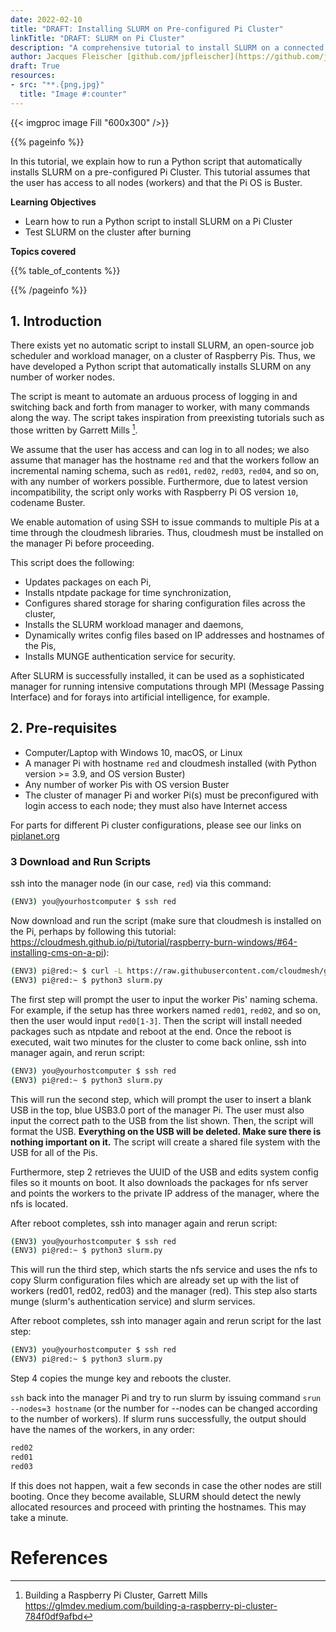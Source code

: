 ```yaml
---
date: 2022-02-10
title: "DRAFT: Installing SLURM on Pre-configured Pi Cluster"
linkTitle: "DRAFT: SLURM on Pi Cluster"
description: "A comprehensive tutorial to install SLURM on a connected Pi Cluster"
author: Jacques Fleischer [github.com/jpfleischer](https://github.com/jpfleischer), Gregor von Laszewski ([laszewski@gmail.com](mailto:laszewski@gmail.com)) [laszewski.github.io](https://laszewski.github.io)
draft: True
resources:
- src: "**.{png,jpg}"
  title: "Image #:counter"
---
```


{{< imgproc image Fill "600x300" />}}

{{% pageinfo %}}

In this tutorial, we explain how to run a Python script that automatically installs SLURM on a pre-configured Pi
Cluster. This tutorial assumes that the user has access to all nodes (workers) and that the Pi OS is Buster.

**Learning Objectives**

* Learn how to run a Python script to install SLURM on a Pi Cluster
* Test SLURM on the cluster after burning

**Topics covered**

{{% table_of_contents %}}

{{% /pageinfo %}}

## 1. Introduction

There exists yet no automatic script to install SLURM, an open-source job scheduler and workload manager, on a cluster
of Raspberry Pis. Thus, we have developed a Python script that automatically installs SLURM on any number of worker
nodes.

The script is meant to automate an arduous process of logging in and switching back and forth from manager to worker,
with many commands along the way. The script takes inspiration from preexisting tutorials such as those written by
Garrett Mills [^mills].

We assume that the user has access and can log in to all nodes; we also assume that manager has the hostname `red`
and that the workers follow an incremental naming schema, such as `red01`, `red02`, `red03`, `red04`, and so on,
with any number of workers possible. Furthermore, due to latest version incompatibility, the script only works with
Raspberry Pi OS version `10`, codename Buster.

We enable automation of using SSH to issue commands to multiple Pis at a time through the cloudmesh libraries. Thus,
cloudmesh must be installed on the manager Pi before proceeding.

This script does the following:

* Updates packages on each Pi,
* Installs ntpdate package for time synchronization,
* Configures shared storage for sharing configuration files across the cluster,
* Installs the SLURM workload manager and daemons,
* Dynamically writes config files based on IP addresses and hostnames of the Pis,
* Installs MUNGE authentication service for security.

After SLURM is successfully installed, it can be used as a sophisticated manager for running intensive computations
through MPI (Message Passing Interface) and for forays into artificial intelligence, for example.

## 2. Pre-requisites

* Computer/Laptop with Windows 10, macOS, or Linux
* A manager Pi with hostname `red` and cloudmesh installed (with Python version >= 3.9, and OS version Buster)
* Any number of worker Pis with OS version Buster
* The cluster of manager Pi and worker Pi(s) must be preconfigured with login access to each node; they must also have Internet access

For parts for different Pi cluster configurations, please see our links on [piplanet.org](https://cloudmesh.github.io/pi/docs/hardware/parts/)

### 3 Download and Run Scripts

ssh into the manager node (in our case, `red`) via this command:

```bash
(ENV3) you@yourhostcomputer $ ssh red
```

Now download and run the script (make sure that cloudmesh is installed on the Pi, perhaps by following this tutorial: <https://cloudmesh.github.io/pi/tutorial/raspberry-burn-windows/#64-installing-cms-on-a-pi>):

```bash
(ENV3) pi@red:~ $ curl -L https://raw.githubusercontent.com/cloudmesh/get/main/pi/slurm/index.html --output slurm.py
(ENV3) pi@red:~ $ python3 slurm.py
```

The first step will prompt the user to input the worker Pis' naming schema. For example, if the setup has three workers named `red01`, `red02`, and so on, then the user would input `red0[1-3]`. Then the script will install needed packages such as ntpdate and reboot at the end. Once the reboot is executed,
wait two minutes for the cluster to come back online, ssh into manager again, and rerun script:

```bash
(ENV3) you@yourhostcomputer $ ssh red
(ENV3) pi@red:~ $ python3 slurm.py
```

This will run the second step, which will prompt the user to insert a blank USB in the top, blue USB3.0 port
of the manager Pi. The user must also input the correct path to the USB from the list shown. Then, the script will format the USB.
**Everything on the USB will be deleted. Make sure there is nothing important on it.**
The script will create a shared file system with the USB for all of the Pis.

Furthermore, step 2 retrieves the UUID of the USB and edits system config files so it mounts on boot. It also downloads
the packages for nfs server and points the workers to the private IP address of the manager, where the nfs is located.

After reboot completes, ssh into manager again and rerun script:

```bash
(ENV3) you@yourhostcomputer $ ssh red
(ENV3) pi@red:~ $ python3 slurm.py
```

This will run the third step, which starts the nfs service and uses the nfs to copy Slurm configuration files which
are already set up with the list of workers (red01, red02, red03) and the manager (red). This step also starts
munge (slurm's authentication service) and slurm services.

After reboot completes, ssh into manager again and rerun script for the last step:

```bash
(ENV3) you@yourhostcomputer $ ssh red
(ENV3) pi@red:~ $ python3 slurm.py
```

Step 4 copies the munge key and reboots the cluster. 

`ssh` back into the manager Pi and try to run slurm by issuing command `srun --nodes=3 hostname` (or the number for --nodes can be changed according to the number of workers). If slurm runs successfully, the output should have the names of the workers, in any order:

```bash
red02
red01
red03
```

If this does not happen, wait a few seconds in case the other nodes are still booting. Once they become available, SLURM should detect the newly allocated resources and proceed with printing the hostnames. This may take a minute.

# References 

[^mills]: Building a Raspberry Pi Cluster, Garrett Mills <https://glmdev.medium.com/building-a-raspberry-pi-cluster-784f0df9afbd>

